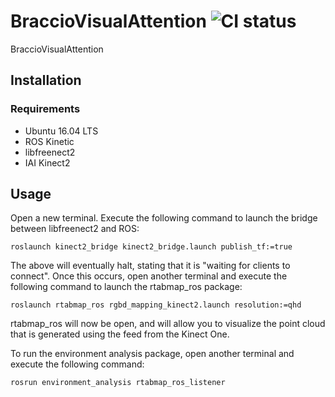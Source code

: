 # BraccioVisualAttention ![CI status](https://img.shields.io/badge/build-passing-brightgreen.svg)

BraccioVisualAttention 

## Installation



### Requirements
* Ubuntu 16.04 LTS
* ROS Kinetic
* libfreenect2
* IAI Kinect2

## Usage

Open a new terminal. Execute the following command to launch the bridge between libfreenect2 and ROS:
```
roslaunch kinect2_bridge kinect2_bridge.launch publish_tf:=true
```

The above will eventually halt, stating that it is "waiting for clients to connect".
Once this occurs, open another terminal and execute the following command to launch the rtabmap_ros package:
```
roslaunch rtabmap_ros rgbd_mapping_kinect2.launch resolution:=qhd
```
rtabmap_ros will now be open, and will allow you to visualize the point cloud that is generated using the feed from the Kinect One.

To run the environment analysis package, open another terminal and execute the following command:
```
rosrun environment_analysis rtabmap_ros_listener
```
